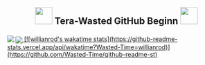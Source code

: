 ## <p align="center"> <img src="https://cdn.discordapp.com/emojis/594159590107643914.gif?v=1" height=40/> Tera-Wasted GitHub Beginn <img src="https://cdn.discordapp.com/emojis/594159590107643914.gif?v=1" height=40/> </p></font>

<a href="https://github.com/anuraghazra/github-readme-stats">
  <img align="center" src="https://github-readme-stats.vercel.app/api?username=Wasted-Time&show_icons=true&theme=synthwave" />
</a>

<a href="https://github.com/anuraghazra/github-readme-stats">
  <img align="left" src="https://github-readme-stats.vercel.app/api/top-langs/?username=Wasted-Time&langs_count=9&title_color=COLOR4&theme=synthwave" />
</a>

<a href="https://github.com/anuraghazra/github-readme-stats">
[![willianrod's wakatime stats](https://github-readme-stats.vercel.app/api/wakatime?Wasted-Time=willianrod)](https://github.com/Wasted-Time/github-readme-st)
